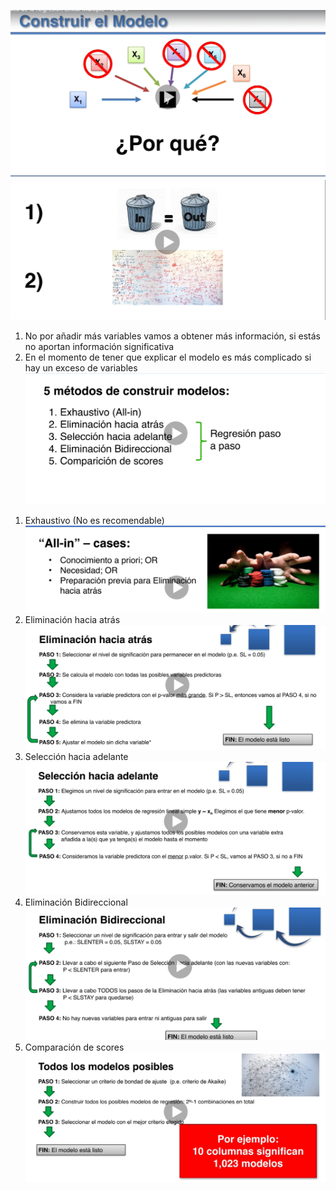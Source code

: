 ![Construir Modelo 01](img/04_Construir_Modelo_01.png)
![Construir Modelo 02](img/05_Construir_Modelo_02.png)
1) No por añadir más variables vamos a obtener más información, si estás no aportan información significativa
2) En el momento de tener que explicar el modelo es más complicado si hay un exceso de variables
![Construir Modelo 03](img/06_Construir_Modelo_03.png)
1. Exhaustivo (No es recomendable)
![Construir Modelo 04](img/07_Construir_Modelo_04.png)
2. Eliminación hacia atrás 
![Construir Modelo 05](img/08_Construir_Modelo_05.png)
3. Selección hacia adelante
![Construir Modelo 06](img/09_Construir_Modelo_06.png)
4. Eliminación Bidireccional
![Construir Modelo 07](img/10_Construir_Modelo_07.png)
5. Comparación de scores
![Construir Modelo 08](img/11_Construir_Modelo_08.png)
